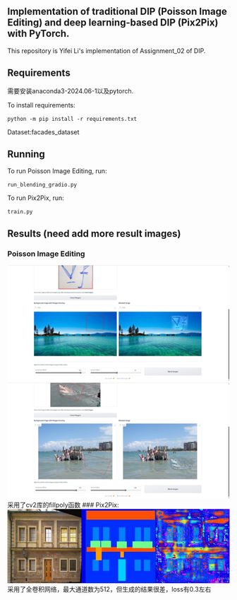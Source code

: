 ## Implementation of traditional DIP (Poisson Image Editing) and deep learning-based DIP (Pix2Pix) with PyTorch.

This repository is Yifei Li's implementation of Assignment_02 of DIP. 

## Requirements

需要安装anaconda3-2024.06-1以及pytorch.

To install requirements:

```setup
python -m pip install -r requirements.txt
```

Dataset:facades_dataset

## Running

To run Poisson Image Editing, run:

```Poisson Image Editing
run_blending_gradio.py
```

To run Pix2Pix, run:

```Pix2Pix
train.py
```

## Results (need add more result images)
### Poisson Image Editing
<img src="pics/blend1.png" alt="alt text" width="800">
<img src="pics/blend2.png" alt="alt text" width="800">
采用了cv2库的fillpoly函数
### Pix2Pix:
<img src="pics/result_1.png" alt="alt text" width="800">
采用了全卷积网络，最大通道数为512，但生成的结果很差，loss有0.3左右
